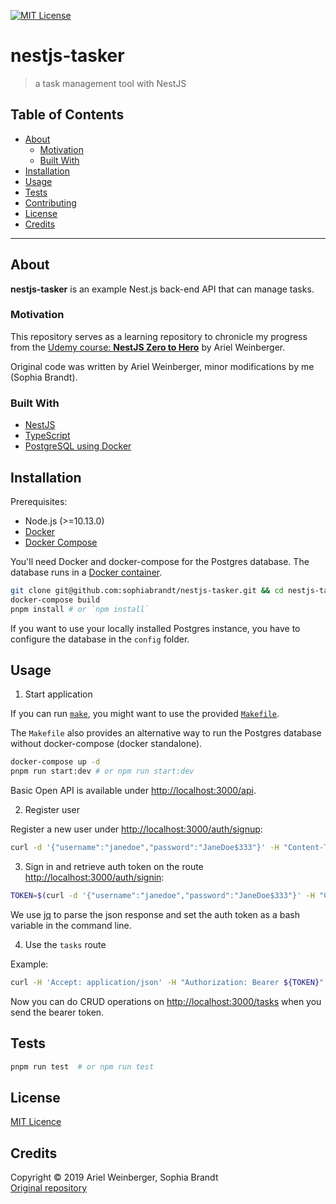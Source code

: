 [![MIT License][license-shield]][license-url]

# nestjs-tasker

> a task management tool with NestJS

## Table of Contents

- [About](#about)
  - [Motivation](#motivation)
  - [Built With](#built-with)
- [Installation](#installation)
- [Usage](#usage)
- [Tests](#tests)
- [Contributing](#contributing)
- [License](#license)
- [Credits](#credits)

---

## About

**nestjs-tasker** is an example Nest.js back-end API that can manage tasks.

### Motivation

This repository serves as a learning repository to chronicle my progress from the [Udemy course: **NestJS Zero to Hero**](https://www.udemy.com/nestjs-zero-to-hero/) by Ariel Weinberger.

Original code was written by Ariel Weinberger, minor modifications by me (Sophia Brandt).

### Built With

- [NestJS](https://nestjs.com/)
- [TypeScript](http://www.typescriptlang.org/)
- [PostgreSQL using Docker](https://www.rockyourcode.com/add-a-postgres-database-with-docker-to-your-project/)

## Installation

Prerequisites:

- Node.js (>=10.13.0)
- [Docker](https://www.docker.com/)
- [Docker Compose](https://docs.docker.com/compose/)

You'll need Docker and docker-compose for the Postgres database. The database runs in a [Docker container](docker-compose.yml).

```bash
git clone git@github.com:sophiabrandt/nestjs-tasker.git && cd nestjs-tasker
docker-compose build
pnpm install # or `npm install`
```

If you want to use your locally installed Postgres instance, you have to configure the database in the `config` folder.

## Usage

1. Start application

If you can run [`make`](https://www.gnu.org/software/make/), you might want to use the provided [`Makefile`](Makefile).

The `Makefile` also provides an alternative way to run the Postgres database without docker-compose (docker standalone).

```bash
docker-compose up -d
pnpm run start:dev # or npm run start:dev
```

Basic Open API is available under [http://localhost:3000/api](http://localhost:3000/api).

2. Register user

Register a new user under [http://localhost:3000/auth/signup](http://localhost:3000/auth/signup):

```bash
curl -d '{"username":"janedoe","password":"JaneDoe$333"}' -H "Content-Type: application/json" -X POST http://localhost:3000/auth/signup
```

3. Sign in and retrieve auth token on the route [http://localhost:3000/auth/signin](http://localhost:3000/auth/signin):

```bash
TOKEN=$(curl -d '{"username":"janedoe","password":"JaneDoe$333"}' -H "Content-Type: application/json" -X POST http://localhost:3000/auth/signin | jq -r '.accessToken')
```

We use [jq](https://github.com/stedolan/jq) to parse the json response and set the auth token as a bash variable in the command line.

4. Use the `tasks` route

Example:

```bash
curl -H 'Accept: application/json' -H "Authorization: Bearer ${TOKEN}" http://localhost:3000/tasks
```

Now you can do CRUD operations on [http://localhost:3000/tasks](http://localhost:3000/tasks) when you send the bearer token.

## Tests

```bash
pnpm run test  # or npm run test
```

## License

[MIT Licence](LICENSE)

## Credits

Copyright © 2019 Ariel Weinberger, Sophia Brandt  
[Original repository](https://github.com/arielweinberger/nestjs-course-task-management)

[license-shield]: https://img.shields.io/badge/License-MIT-green.svg?style=flat-square
[license-url]: https://github.com/sophiabrandt/nestjs-tasker/blob/master/LICENSE
